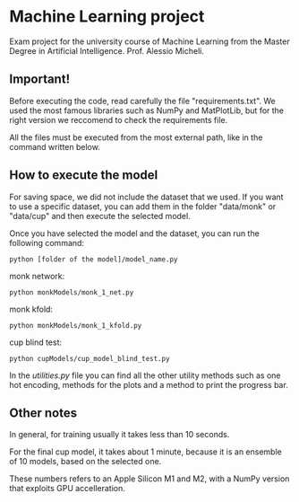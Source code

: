# Machine Learning project
Exam project for the university course of Machine Learning from the Master Degree in Artificial Intelligence. 
Prof. Alessio Micheli.

## Important!
Before executing the code, read carefully the file "requirements.txt". We used the most famous libraries such as NumPy and MatPlotLib, but for the right version we reccomend to check the requirements file.

All the files must be executed from the most external path, like in the command written below.

## How to execute the model
For saving space, we did not include the dataset that we used. If you want to use a specific dataset, you can add them in the folder "data/monk" or "data/cup" and then execute the selected model.

Once you have selected the model and the dataset, you can run the following command:
```
python [folder of the model]/model_name.py
```
monk network:
```
python monkModels/monk_1_net.py
```
monk kfold:
```
python monkModels/monk_1_kfold.py
```
cup blind test:
```
python cupModels/cup_model_blind_test.py
```
In the *utilities.py* file you can find all the other utility methods such as one hot encoding, methods for the plots and a method to print the progress bar.

## Other notes
In general, for training usually it takes less than 10 seconds.

For the final cup model, it takes about 1 minute, because it is an ensemble of 10 models, based on the selected one.

These numbers refers to an Apple Silicon M1 and M2, with a NumPy version that exploits GPU accelleration.
